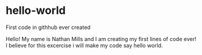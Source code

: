 # hello-world
First code in githhub ever created

Hello! My name is Nathan Mills and I am creating my first lines of code ever! I believe for this excercise i will make my code say hello world.

